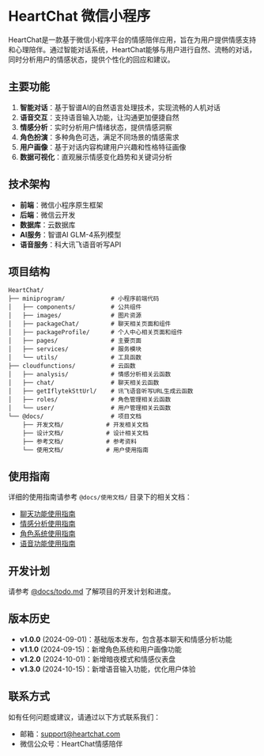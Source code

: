 # HeartChat 微信小程序

HeartChat是一款基于微信小程序平台的情感陪伴应用，旨在为用户提供情感支持和心理陪伴。通过智能对话系统，HeartChat能够与用户进行自然、流畅的对话，同时分析用户的情感状态，提供个性化的回应和建议。

## 主要功能

1. **智能对话**：基于智谱AI的自然语言处理技术，实现流畅的人机对话
2. **语音交互**：支持语音输入功能，让沟通更加便捷自然
3. **情感分析**：实时分析用户情绪状态，提供情感洞察
4. **角色扮演**：多种角色可选，满足不同场景的情感需求
5. **用户画像**：基于对话内容构建用户兴趣和性格特征画像
6. **数据可视化**：直观展示情感变化趋势和关键词分析

## 技术架构

- **前端**：微信小程序原生框架
- **后端**：微信云开发
- **数据库**：云数据库
- **AI服务**：智谱AI GLM-4系列模型
- **语音服务**：科大讯飞语音听写API

## 项目结构

```
HeartChat/
├── miniprogram/             # 小程序前端代码
│   ├── components/          # 公共组件
│   ├── images/              # 图片资源
│   ├── packageChat/         # 聊天相关页面和组件
│   ├── packageProfile/      # 个人中心相关页面和组件
│   ├── pages/               # 主要页面
│   ├── services/            # 服务模块
│   └── utils/               # 工具函数
├── cloudfunctions/          # 云函数
│   ├── analysis/            # 情感分析相关云函数
│   ├── chat/                # 聊天相关云函数
│   ├── getIflytekSttUrl/    # 讯飞语音听写URL生成云函数
│   ├── roles/               # 角色管理相关云函数
│   └── user/                # 用户管理相关云函数
└── @docs/                   # 项目文档
    ├── 开发文档/            # 开发相关文档
    ├── 设计文档/            # 设计相关文档
    ├── 参考文档/            # 参考资料
    └── 使用文档/            # 用户使用指南
```

## 使用指南

详细的使用指南请参考 `@docs/使用文档/` 目录下的相关文档：

- [聊天功能使用指南](@docs/使用文档/聊天功能使用指南.md)
- [情感分析使用指南](@docs/使用文档/情感分析使用指南.md)
- [角色系统使用指南](@docs/使用文档/角色系统使用指南.md)
- [语音功能使用指南](@docs/使用文档/语音功能使用指南.md)

## 开发计划

请参考 [@docs/todo.md](@docs/todo.md) 了解项目的开发计划和进度。

## 版本历史

- **v1.0.0** (2024-09-01)：基础版本发布，包含基本聊天和情感分析功能
- **v1.1.0** (2024-09-15)：新增角色系统和用户画像功能
- **v1.2.0** (2024-10-01)：新增暗夜模式和情感仪表盘
- **v1.3.0** (2024-10-15)：新增语音输入功能，优化用户体验

## 联系方式

如有任何问题或建议，请通过以下方式联系我们：

- 邮箱：support@heartchat.com
- 微信公众号：HeartChat情感陪伴
